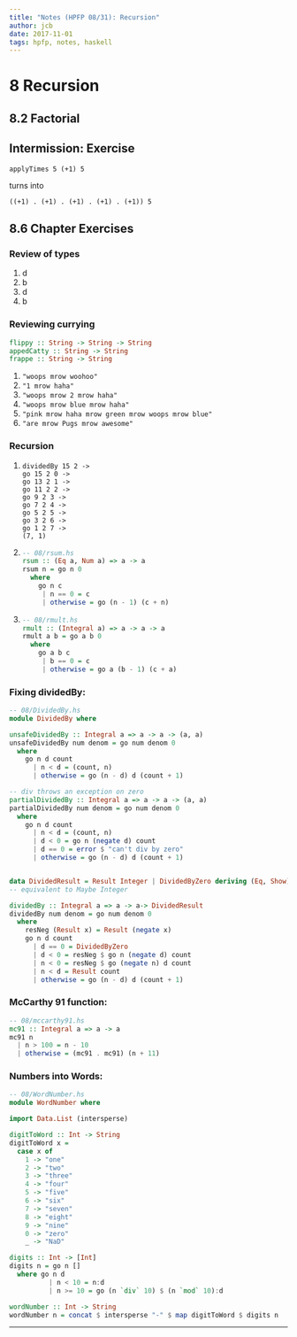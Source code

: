 ```yaml
---
title: "Notes (HPFP 08/31): Recursion"
author: jcb
date: 2017-11-01
tags: hpfp, notes, haskell
---
```


# 8 Recursion

## 8.2 Factorial

## Intermission: Exercise

```
applyTimes 5 (+1) 5
```
turns  into

```
((+1) . (+1) . (+1) . (+1) . (+1)) 5
```

## 8.6 Chapter Exercises

### Review of types

1. d
2. b
3. d
4. b

### Reviewing currying

```haskell
flippy :: String -> String -> String
appedCatty :: String -> String
frappe :: String -> String
```

1. `"woops mrow woohoo"`
2. `"1 mrow haha"`
3. `"woops mrow 2 mrow haha"`
4. `"woops mrow blue mrow haha"`
5. `"pink mrow haha mrow green mrow woops mrow blue"`
6. `"are mrow Pugs mrow awesome"`

### Recursion

1.  ```
    dividedBy 15 2 ->
    go 15 2 0 ->
    go 13 2 1 ->
    go 11 2 2 ->
    go 9 2 3 ->
    go 7 2 4 ->
    go 5 2 5 ->
    go 3 2 6 ->
    go 1 2 7 ->
    (7, 1)
    ```

2.  ```haskell
    -- 08/rsum.hs
    rsum :: (Eq a, Num a) => a -> a
    rsum n = go n 0
      where
        go n c
         | n == 0 = c
         | otherwise = go (n - 1) (c + n)
    ```

3.  ```haskell
    -- 08/rmult.hs
    rmult :: (Integral a) => a -> a -> a
    rmult a b = go a b 0
      where
        go a b c
         | b == 0 = c
         | otherwise = go a (b - 1) (c + a)
    ```

### Fixing dividedBy:

```haskell
-- 08/DividedBy.hs
module DividedBy where

unsafeDividedBy :: Integral a => a -> a -> (a, a)
unsafeDividedBy num denom = go num denom 0
  where
    go n d count
      | n < d = (count, n)
      | otherwise = go (n - d) d (count + 1)

-- div throws an exception on zero
partialDividedBy :: Integral a => a -> a -> (a, a)
partialDividedBy num denom = go num denom 0
  where
    go n d count
      | n < d = (count, n)
      | d < 0 = go n (negate d) count
      | d == 0 = error $ "can't div by zero"
      | otherwise = go (n - d) d (count + 1)


data DividedResult = Result Integer | DividedByZero deriving (Eq, Show)
-- equivalent to Maybe Integer

dividedBy :: Integral a => a -> a-> DividedResult
dividedBy num denom = go num denom 0
  where
    resNeg (Result x) = Result (negate x)
    go n d count
      | d == 0 = DividedByZero
      | d < 0 = resNeg $ go n (negate d) count
      | n < 0 = resNeg $ go (negate n) d count
      | n < d = Result count
      | otherwise = go (n - d) d (count + 1)
```

### McCarthy 91 function:

```haskell
-- 08/mccarthy91.hs
mc91 :: Integral a => a -> a
mc91 n
  | n > 100 = n - 10
  | otherwise = (mc91 . mc91) (n + 11)
```

### Numbers into Words:

```haskell
-- 08/WordNumber.hs
module WordNumber where

import Data.List (intersperse)

digitToWord :: Int -> String
digitToWord x =
  case x of
    1 -> "one"
    2 -> "two"
    3 -> "three"
    4 -> "four"
    5 -> "five"
    6 -> "six"
    7 -> "seven"
    8 -> "eight"
    9 -> "nine"
    0 -> "zero"
    _ -> "NaD"

digits :: Int -> [Int]
digits n = go n []
  where go n d
          | n < 10 = n:d
          | n >= 10 = go (n `div` 10) $ (n `mod` 10):d

wordNumber :: Int -> String
wordNumber n = concat $ intersperse "-" $ map digitToWord $ digits n
```

---
